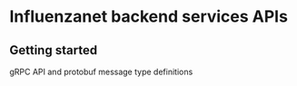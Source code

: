 # Influenzanet backend services APIs

## Getting started
gRPC API and protobuf message type definitions

